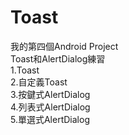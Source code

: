 # Toast  
我的第四個Android Project  
Toast和AlertDialog練習  
1.Toast  
2.自定義Toast  
3.按鍵式AlertDialog  
4.列表式AlertDialog  
5.單選式AlertDialog  
